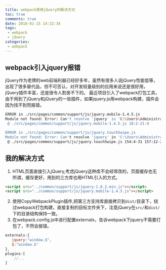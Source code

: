 ```yaml
---
title: webpack使用jQuery的解决方式
toc: true
comments: true
date: 2018-01-15 14:32:34
tags: 
 - webpack
 - jQuery
categories: 
 - webpack
---
```

## webpack引入jquery报错
jQuery作为老牌的web前端利器已经好多年，虽然有很多人说jQuery性能低等，出现了很多替代品，但不可否认，对开发轻量级别的应用来说还是很好用，jQuery插件丰富，还是很令人割舍不下的。
最近项目引入了webpack打包工具，由于用到了jQuery和jQuery的一些插件，如果jquery.js用webpack构建，插件会因为找不到而报错。 

```bash
ERROR in ./src/pages/common/support/js/jquery.mobile-1.4.5.js
Module not found: Error: Can't resolve 'jquery' in 'C:\Users\Administrator\Desktop\web_online\src\pages\common\support\js'
 @ ./src/pages/common/support/js/jquery.mobile-1.4.5.js 18:2-21:4

ERROR in ./src/pages/common/support/js/jquery.touchSwipe.js
Module not found: Error: Can't resolve 'jquery' in 'C:\Users\Administrator\Desktop\web_online\src\pages\common\support\js'
 @ ./src/pages/common/support/js/jquery.touchSwipe.js 154:4-31 157:12-29
```

## 我的解决方式
1. HTML页面直接引入jQuery,考虑jQuery这种库不会经常改的，页面缓存也无所谓，缓存更好，用到的三方库也用HTML引入的方式。

```html
<script src="../common/support/js/jquery-1.8.2.min.js"></script>
<script src="../common/support/js/jquery.mobile-1.4.5.js"></script>
```

2. 使用CopyWebpackPlugin插件,把第三方支持库直接拷贝到`dist/`目录下，绕过webpack打包构建，直接复制的目标文件夹下，注意jQuery在`src/`和`dist/`下的目录结构保持一致。
3. 在webpack.config.js中进行配置externals，告诉webpack下jquery不需要打包了，不然会报错。

```javascript
externals:{
   jquery:"window.$",
   $:"window.$"
},
plugins:[
    //...
]
```




